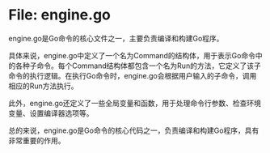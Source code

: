 # File: engine.go

engine.go是Go命令的核心文件之一，主要负责编译和构建Go程序。

具体来说，engine.go中定义了一个名为Command的结构体，用于表示Go命令中的各种子命令。每个Command结构体都包含一个名为Run的方法，它定义了该子命令的执行逻辑。在执行Go命令时，engine.go会根据用户输入的子命令，调用相应的Run方法执行。

此外，engine.go还定义了一些全局变量和函数，用于处理命令行参数、检查环境变量、设置编译器选项等。

总的来说，engine.go是Go命令的核心代码之一，负责编译和构建Go程序，具有非常重要的作用。

